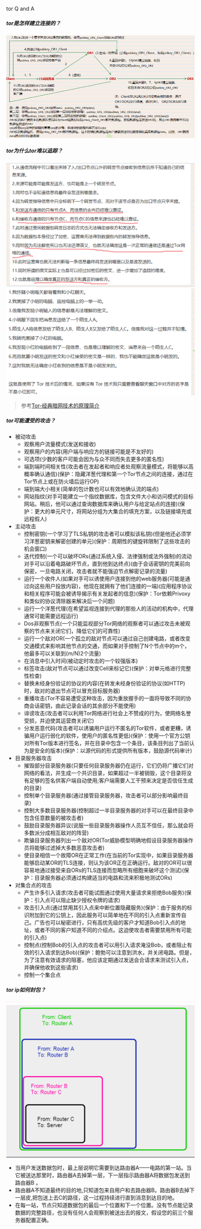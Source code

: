 tor Q and A

##### tor是怎样建立连接的？
![tor连接](https://github.com/linyang23/Q-A-in-level-2/blob/master/photo/tor_1.png)
##### tor为什么tor难以追踪？
![tor难以追踪1](https://github.com/linyang23/Q-A-in-level-2/blob/master/photo/tor_2.png)
![tor难以追踪2](https://github.com/linyang23/Q-A-in-level-2/blob/master/photo/tor_3.png)
>参考[Tor-经典暗网技术的原理简介](https://www.bilibili.com/read/cv5684989/)
##### tor可能遭受的攻击？
- 被动攻击
    - 观察用户流量模式(发送和接收)
    - 观察用户的内容(用户端与响应方的链接可能是不友好的)
    - 可选项(少数的客户可能会因为与众不同而失去更多的匿名性)
    - 端到端时间相关性(攻击者在发起者和响应者处观察流量模式，将能够以高概率确认通信)(保护：隐藏洋葱代理和第一个Tor节点之间的连接，通过在Tor节点上或在防火墙后运行OP)
    - 端到端大小相关(简单的包计数也可以有效地确认流的端点)
    - 网站指纹(对手可能建立一个指纹数据库，包含文件大小和访问模式的目标网站。稍后，他可以通过查询数据库来确认用户与给定站点的连接)(保护：更大的单元尺寸，将网站分组为大集合的填充方案，以及链接填充或远程假人)
- 主动攻击
    - 控制密钥(一个学习了TLS私钥的攻击者可以模拟该私钥)(但是他还必须学习洋葱密钥来解密创建的单元)(保护：周期性的键旋转限制了这些攻击的机会窗口)
    - 迭代控制(一个可以破坏ORs(通过系统入侵、法律强制或法外强制)的流动对手可以沿着电路破坏节点，直到他到达终点)(由于会话密钥的完美前向保密，一旦电路关闭，攻击者就不能强迫节点解密记录的流量)
    - 运行一个收件人(如果对手可以诱使用户连接到他的web服务器(可能是通过向这些用户投放内容)，他现在就拥有了他们连接的一端)(应用程序协议和相关程序可能会被诱导揭示有关发起者的信息)(保护：Tor依赖Privoxy和类似的协议清除器来解决后一个问题)
    - 运行一个洋葱代理(在希望监视连接到代理的那些人的活动的机构中，代理通常可能需要远程运行)
    - Dos非观察节点(一个只能监视部分Tor网络的观察者可以通过攻击未被观察的节点来关闭它们，降低它们的可靠性)
    - 运行一个敌对OR(一个孤立的敌对节点可以通过自己创建电路，或者改变交通模式来影响其他节点的交通，而如果对手控制了N个节点中的m个，他最多可以关联到(m/N)2个流量)
    - 在消息中引入时间(被动定时攻击的一个较强版本)
    - 标签攻击(敌对节点可以通过改变Cell来标记它)(保护：对单元格进行完整性检查)
    - 替换未经身份验证的协议的内容(在转发未经身份验证的协议(如HTTP)时，敌对的退出节点可以冒充目标服务器)
    - 重播攻击(Tor不容易遭受这种攻击，因为重放握手的一面将导致不同的协商会话密钥，由此记录会话的其余部分不能使用)
    - 诽谤攻击(攻击者可以利用Tor网络进行社会上不赞成的行为，使网络名誉受损，并迫使其运营商关闭它)
    - 分发恶意代码(攻击者可以诱骗用户运行不匿名的Tor软件，或者更糟，诱骗用户运行弱化的软件，使用户的匿名性更低)(保护：使用一个官方公钥对所有Tor版本进行签名，并在目录中包含一个条目，该条目列出了当前认为是安全的版本)(保护：以源代码的形式提供所有版本，鼓励源代码审计)
- 目录服务器攻击
    - 摧毁部分目录服务器(只要任何目录服务器仍在运行，它们仍将广播它们对网络的看法，并生成一个共识目录，如果超过一半被销毁，这个目录将没有足够的签名供客户端自动使用;客户端需要人工干预来决定是否信任生成的目录)
    - 控制单个目录服务器(通过接管目录服务器，攻击者可以部分影响最终目录)
    - 控制大多数目录服务器(控制超过一半目录服务器的对手可以在最终目录中包含任意数量的被攻击者)
    - 鼓励目录服务器异议(说服一些目录服务器操作人员互不信任，那么就会将多数派分成相互敌对的阵营)
    - 欺骗目录服务器列出一个敌对OR(Tor威胁模型明确地假设目录服务器操作员将能够过滤掉大多数恶意攻击者)
    - 使目录相信一个故障OR在正常工作(在当前的Tor实现中，如果目录服务器能够启动某OR的TLS连接，则认为该OR正在正确运行。敌对的OR可以很容易地通过接受来自ORs的TLS连接而忽略所有细胞来破坏这个测试)(保护：目录服务器必须通过构建适当的电路和流来积极地测试ORs)
- 对集合点的攻击
    - 产生许多引入请求(攻击者可能试图通过使用大量请求来拒绝Bob服务)(保护：引入点可以阻止缺少授权令牌的请求)
    - 攻击引入点(通过禁用其引入点来中断位置隐藏服务)(保护：由于服务的标识附加到它的公钥上，因此服务可以简单地在不同的引入点重新宣传自己。广告也可以秘密进行，只有高优先级的客户才知道Bob引入点的地址，或者不同的客户知道不同的介绍点。这迫使攻击者需要禁用所有可能的引入点)
    - 控制点(控制Bob的引入点的攻击者可以用引入请求淹没Bob，或者阻止有效的引入请求到达Bob)(保护：鲍勃可以注意到洪水，并关闭电路。但是，为了注意有效请求的阻塞，他应该定期通过发送会合请求来测试引入点，并确保他收到这些请求)
    - 控制一个集合点
##### tor ip如何封包？
![tor ip](https://github.com/linyang23/Q-A-in-level-2/blob/master/photo/tor_4.png)<br>
- 当用户发送数据包时，最上层说明它需要到达路由器A——电路的第一站。当它被送达那里时，路由器A去掉第一层，下一层指示路由器A将数据包发送到路由器B 。
- 路由器A不知道最终的目的地,只知道包来自用户和去路由器B。路由器B去掉下一层皮,把包送上去C的路径，这一过程持续进行直到消息到达目的地。
- 在每一站，节点只知道数据包的最后一个位置和下一个位置。没有节点能记录数据的完整路径，也没有任何人会观察到被送出去的报文，假设您的前三个服务器配置正确。

#####

